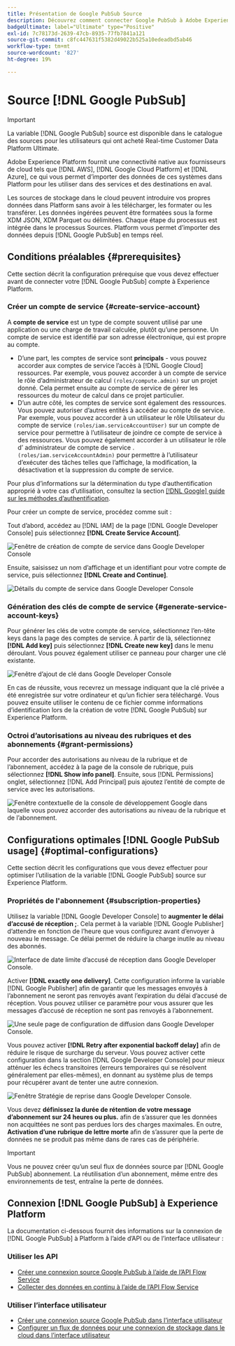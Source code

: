 ```yaml
---
title: Présentation de Google PubSub Source
description: Découvrez comment connecter Google PubSub à Adobe Experience Platform à l’aide des API ou de l’interface utilisateur.
badgeUltimate: label="Ultimate" type="Positive"
exl-id: 7c78173d-2639-47cb-8935-77fb7841a121
source-git-commit: c8fc447631f5382d49022b525a10edeadbd5ab46
workflow-type: tm+mt
source-wordcount: '827'
ht-degree: 19%

---
```


# Source [!DNL Google PubSub]

>[!IMPORTANT]
>
>La variable [!DNL Google PubSub] source est disponible dans le catalogue des sources pour les utilisateurs qui ont acheté Real-time Customer Data Platform Ultimate.

Adobe Experience Platform fournit une connectivité native aux fournisseurs de cloud tels que [!DNL AWS], [!DNL Google Cloud Platform] et [!DNL Azure], ce qui vous permet d’importer des données de ces systèmes dans Platform pour les utiliser dans des services et des destinations en aval.

Les sources de stockage dans le cloud peuvent introduire vos propres données dans Platform sans avoir à les télécharger, les formater ou les transférer. Les données ingérées peuvent être formatées sous la forme XDM JSON, XDM Parquet ou délimitées. Chaque étape du processus est intégrée dans le processus Sources. Platform vous permet d’importer des données depuis [!DNL Google PubSub] en temps réel.

## Conditions préalables {#prerequisites}

Cette section décrit la configuration prérequise que vous devez effectuer avant de connecter votre [!DNL Google PubSub] compte à Experience Platform.

### Créer un compte de service {#create-service-account}

A **compte de service** est un type de compte souvent utilisé par une application ou une charge de travail calculée, plutôt qu’une personne. Un compte de service est identifié par son adresse électronique, qui est propre au compte.

* D’une part, les comptes de service sont **principals** - vous pouvez accorder aux comptes de service l’accès à [!DNL Google Cloud] ressources. Par exemple, vous pouvez accorder à un compte de service le rôle d’administrateur de calcul `(roles/compute.admin)` sur un projet donné. Cela permet ensuite au compte de service de gérer les ressources du moteur de calcul dans ce projet particulier.
* D’un autre côté, les comptes de service sont également des ressources. Vous pouvez autoriser d’autres entités à accéder au compte de service. Par exemple, vous pouvez accorder à un utilisateur le rôle Utilisateur du compte de service `(roles/iam.serviceAccountUser)` sur un compte de service pour permettre à l’utilisateur de joindre ce compte de service à des ressources. Vous pouvez également accorder à un utilisateur le rôle d’ administrateur de compte de service . `(roles/iam.serviceAccountAdmin)` pour permettre à l’utilisateur d’exécuter des tâches telles que l’affichage, la modification, la désactivation et la suppression du compte de service.

Pour plus d’informations sur la détermination du type d’authentification approprié à votre cas d’utilisation, consultez la section [[!DNL Google] guide sur les méthodes d’authentification](https://cloud.google.com/docs/authentication).

Pour créer un compte de service, procédez comme suit :

Tout d’abord, accédez au [!DNL IAM] de la page [!DNL Google Developer Console] puis sélectionnez **[!DNL Create Service Account]**.

![Fenêtre de création de compte de service dans Google Developer Console](../../images/tutorials/create/google-pubsub/create-service-account.png)

Ensuite, saisissez un nom d’affichage et un identifiant pour votre compte de service, puis sélectionnez **[!DNL Create and Continue]**.

![Détails du compte de service dans Google Developer Console](../../images/tutorials/create/google-pubsub/service-account-details.png)

### Génération des clés de compte de service {#generate-service-account-keys}

Pour générer les clés de votre compte de service, sélectionnez l’en-tête keys dans la page des comptes de service. À partir de là, sélectionnez **[!DNL Add key]** puis sélectionnez **[!DNL Create new key]** dans le menu déroulant. Vous pouvez également utiliser ce panneau pour charger une clé existante.

![Fenêtre d’ajout de clé dans Google Developer Console](../../images/tutorials/create/google-pubsub/add-key.png)

En cas de réussite, vous recevrez un message indiquant que la clé privée a été enregistrée sur votre ordinateur et qu’un fichier sera téléchargé. Vous pouvez ensuite utiliser le contenu de ce fichier comme informations d’identification lors de la création de votre [!DNL Google PubSub] sur Experience Platform.

### Octroi d’autorisations au niveau des rubriques et des abonnements {#grant-permissions}

Pour accorder des autorisations au niveau de la rubrique et de l’abonnement, accédez à la page de la console de rubrique, puis sélectionnez **[!DNL Show info panel]**. Ensuite, sous [!DNL Permissions] onglet, sélectionnez [!DNL Add Principal] puis ajoutez l’entité de compte de service avec les autorisations.

![Fenêtre contextuelle de la console de développement Google dans laquelle vous pouvez accorder des autorisations au niveau de la rubrique et de l’abonnement.](../../images/tutorials/create/google-pubsub/add-principal.png)

## Configurations optimales [!DNL Google PubSub usage] {#optimal-configurations}

Cette section décrit les configurations que vous devez effectuer pour optimiser l’utilisation de la variable [!DNL Google PubSub] source sur Experience Platform.

### Propriétés de l&#39;abonnement {#subscription-properties}

Utilisez la variable [!DNL Google Developer Console] to **augmenter le délai d’accusé de réception ;**. Cela permet à la variable [!DNL Google Publisher] d’attendre en fonction de l’heure que vous configurez avant d’envoyer à nouveau le message. Ce délai permet de réduire la charge inutile au niveau des abonnés.

![Interface de date limite d’accusé de réception dans Google Developer Console.](../../images/tutorials/create/google-pubsub/acknowledgement-deadline.png)

Activer **[!DNL exactly one delivery]**. Cette configuration informe la variable [!DNL Google Publisher] afin de garantir que les messages envoyés à l’abonnement ne seront pas renvoyés avant l’expiration du délai d’accusé de réception. Vous pouvez utiliser ce paramètre pour vous assurer que les messages d’accusé de réception ne sont pas renvoyés à l’abonnement.

![Une seule page de configuration de diffusion dans Google Developer Console.](../../images/tutorials/create/google-pubsub/exactly-one-delivery.png)

Vous pouvez activer **[!DNL Retry after exponential backoff delay]** afin de réduire le risque de surcharge du serveur. Vous pouvez activer cette configuration dans la section [!DNL Google Developer Console] pour mieux atténuer les échecs transitoires (erreurs temporaires qui se résolvent généralement par elles-mêmes), en donnant au système plus de temps pour récupérer avant de tenter une autre connexion.

![Fenêtre Stratégie de reprise dans Google Developer Console.](../../images/tutorials/create/google-pubsub/retry-policy.png)

Vous devez **définissez la durée de rétention de votre message d’abonnement sur 24 heures ou plus.** afin de s’assurer que les données non acquittées ne sont pas perdues lors des charges maximales. En outre, **Activation d’une rubrique de lettre morte** afin de s’assurer que la perte de données ne se produit pas même dans de rares cas de périphérie.

>[!IMPORTANT]
>
>Vous ne pouvez créer qu’un seul flux de données source par [!DNL Google PubSub] abonnement. La réutilisation d’un abonnement, même entre des environnements de test, entraîne la perte de données.

## Connexion [!DNL Google PubSub] à Experience Platform

La documentation ci-dessous fournit des informations sur la connexion de [!DNL Google PubSub] à Platform à l’aide d’API ou de l’interface utilisateur :

### Utiliser les API

* [Créer une connexion source Google PubSub à l’aide de l’API Flow Service](../../tutorials/api/create/cloud-storage/google-pubsub.md)
* [Collecter des données en continu à l’aide de l’API Flow Service](../../tutorials/api/collect/streaming.md)

### Utiliser l’interface utilisateur

* [Créer une connexion source Google PubSub dans l’interface utilisateur](../../tutorials/ui/create/cloud-storage/google-pubsub.md)
* [Configurer un flux de données pour une connexion de stockage dans le cloud dans l’interface utilisateur](../../tutorials/ui/dataflow/streaming/cloud-storage-streaming.md)
